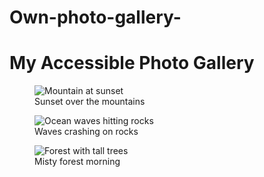 # Own-photo-gallery-
<!DOCTYPE html>
<html lang="en">
<head>
  <meta charset="UTF-8" />
  <meta name="viewport" content="width=device-width, initial-scale=1.0"/>
  <title>Interactive Photo Gallery</title>
  <link rel="stylesheet" href="styles.css"/>
</head>
<body onload="initGallery()">

  <h1>My Accessible Photo Gallery</h1>
  <section id="gallery" class="gallery">
    <figure>
      <img src="image1.jpg" alt="Mountain at sunset">
      <figcaption>Sunset over the mountains</figcaption>
    </figure>
    <figure>
      <img src="image2.jpg" alt="Ocean waves hitting rocks">
      <figcaption>Waves crashing on rocks</figcaption>
    </figure>
    <figure>
      <img src="image3.jpg" alt="Forest with tall trees">
      <figcaption>Misty forest morning</figcaption>
    </figure>
  </section>

  <script src="script.js"></script>
</body>
</html>
